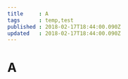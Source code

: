 ```yaml
---
title     : A
tags      : temp,test
published : 2018-02-17T18:44:00.090Z
updated   : 2018-02-17T18:44:00.090Z
---
```


# A

